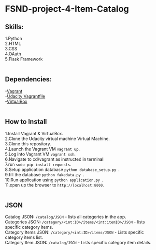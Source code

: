 # FSND-project-4-Item-Catalog

## Skills:
1.Python <br />
2.HTML <br />
3.CSS <br />
4.OAuth <br />
5.Flask Framework<br />
<br />
## Dependencies:
-[Vagrant](https://www.vagrantup.com/)<br />
-[Udacity Vagrantfile](https://github.com/udacity/fullstack-nanodegree-vm)<br />
-[VirtualBox](https://www.virtualbox.org/wiki/Downloads)<br />
<br />
## How to Install
1.Install Vagrant & VirtualBox.<br />
2.Clone the Udacity virtual machine Virtual Machine.<br />
3.Clone this repository.<br />
4.Launch the Vagrant VM ```vagrant up```.<br />
5.Log into Vagrant VM ```vagrant ssh```.<br />
6.Navigate to cd/vagrant as instructed in terminal<br />
7.run ``` sudo pip install requests ```.<br />
8.Setup application database ```python database_setup.py ```.<br />
9.fill the database ```python fakedata.py ```.<br />
10.Run application using ```python application.py ```.<br />
11.open up the browser to ```http://localhost:8000```.<br />
<br />
## JSON
Catalog JSON: ```/catalog/JSON``` - lists all categories in the app.<br />
Categories JSON: ```/category/<int:ID>/items/<int:itemID>/JSON``` - lists specific category items.<br />
Category Items JSON: ```/category/<int:ID>/items/JSON``` - Lists specific category items list.<br />
Category Item JSON: ```/catalog/JSON``` - Lists specific category item details.<br />
